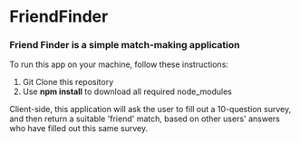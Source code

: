 # FriendFinder
### Friend Finder is a simple match-making application

To run this app on your machine, follow these instructions: 

1. Git Clone this repository
2. Use **npm install** to download all required node_modules

Client-side, this application will ask the user to fill out a 10-question survey, and then return a suitable 'friend' match, based on other users' answers who have filled out this same survey. 
